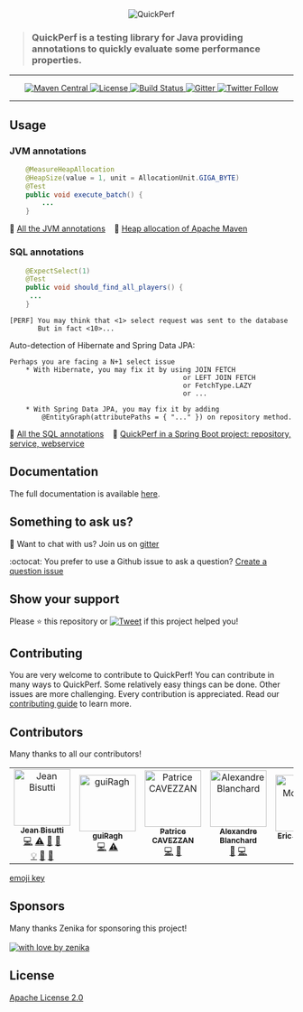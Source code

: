 <div align="center">
<img src="https://pbs.twimg.com/profile_banners/926219963333038086/1518645789" alt="QuickPerf"/>
</div>

<div>
<blockquote>
<p><h3>QuickPerf is a testing library for Java providing annotations to quickly evaluate some performance properties.</h3></p>
</blockquote>
</div>

---
<p align="center">
  <a href="https://search.maven.org/search?q=org.quickperf">
    <img src="https://maven-badges.herokuapp.com/maven-central/org.quickperf/quick-perf/badge.svg"
         alt="Maven Central">
  </a>
  <a href="https://github.com/quick-perf/quickperf/blob/master/LICENSE.txt">
    <img src="https://img.shields.io/badge/license-Apache2-blue.svg"
         alt = "License">
  </a>  
  <a href="https://travis-ci.com/quick-perf/quickperf">
    <img src="https://travis-ci.com/quick-perf/quickperf.svg?branch=master"
         alt = "Build Status">
  </a>
    <a href="https://gitter.im/quickperf">
     <img src="https://img.shields.io/gitter/room/quick-perf/quickperf?color=orange"
          alt = "Gitter">
    </a>
    <a href="https://twitter.com/quickperf">
      <img src="https://img.shields.io/twitter/follow/QuickPerf.svg?label=Follow%20%40QuickPerf&style=social"
           alt = "Twitter Follow">
    </a>
</p>

---

## Usage
### JVM annotations

```java
    @MeasureHeapAllocation
    @HeapSize(value = 1, unit = AllocationUnit.GIGA_BYTE)
    @Test
    public void execute_batch() {
        ...
    }
```

📙 [All the JVM annotations](https://github.com/quick-perf/doc/wiki/JVM-annotations) &nbsp;&nbsp; :mag_right: [Heap allocation of Apache Maven](https://github.com/quick-perf/maven-test-bench)

### **SQL annotations**

```java
    @ExpectSelect(1)
    @Test
    public void should_find_all_players() {
     ...
    }
```

```
[PERF] You may think that <1> select request was sent to the database
       But in fact <10>...
```

Auto-detection of Hibernate and Spring Data JPA:
```
Perhaps you are facing a N+1 select issue
	* With Hibernate, you may fix it by using JOIN FETCH
	                                       or LEFT JOIN FETCH
	                                       or FetchType.LAZY
	                                       or ...
```
```
	* With Spring Data JPA, you may fix it by adding
		@EntityGraph(attributePaths = { "..." }) on repository method.
```

📙 [All the SQL annotations](https://github.com/quick-perf/doc/wiki/SQL-annotations) &nbsp;&nbsp; :mag_right: [QuickPerf in a Spring Boot project: repository, service, webservice](https://github.com/quick-perf/springboot-junit4-examples)

## Documentation
The full documentation is available [here](https://github.com/quick-perf/doc/wiki/QuickPerf).

## Something to ask us?

💬 Want to chat with us? Join us on [gitter](https://gitter.im/quickperf)

:octocat: You prefer to use a Github issue to ask a question? [Create a question issue](https://github.com/quick-perf/quickperf/issues/new?assignees=&labels=question&template=question.md&title=)

## Show your support
Please ⭐ this repository or [![Tweet](https://img.shields.io/twitter/url/http/shields.io.svg?style=social&label=Tweet%20to%20support%20QuickPerf)](https://twitter.com/intent/tweet?text=You%20can%20use%20%40QuickPerf%20to%20quickly%20evaluate%20some%20Java%20performance%20properties%0Ahttps%3A%2F%2Fgithub.com%2Fquick-perf%2Fquickperf%0A) if this project helped you!

## Contributing
You are very welcome to contribute to QuickPerf! You can contribute in many ways to QuickPerf. Some relatively easy things can be done. Other issues are more challenging. Every contribution is appreciated. Read our <a href="/CONTRIBUTING.md">contributing guide</a> to learn more.

## Contributors

Many thanks to all our contributors! 

<table>
    <tr>
        <td align="center">
            <a href="https://github.com/jeanbisutti">
                <img src="https://avatars1.githubusercontent.com/u/14811066?v=4" width="100px;"  alt="Jean Bisutti"/>
                <br/>
                <sub><b>Jean Bisutti</b></sub>
            </a>
            <br/>
            <a href="https://github.com/quick-perf/quickperf/commits?author=jeanbisutti" title="Code">💻</a>
            <a href="https://github.com/quick-perf/quickperf/commits?author=jeanbisutti" title="Tests">⚠</a>
            <a href="https://github.com/quick-perf/quickperf/commits?author=jeanbisutti" title="Documentation">📖</a>
            <a href="https://github.com/quick-perf/quickperf/commits?author=jeanbisutti" title="Design">🎨</a><br>
            <a href="https://github.com/quick-perf/quickperf/commits?author=jeanbisutti" title="Examples">💡</a>
            <a href="https://github.com/quick-perf/quickperf/commits?author=jeanbisutti" title="Reviewed Pull Requests">👀</a>
            <a href="https://github.com/quick-perf/quickperf/commits?author=jeanbisutti" title="Talks">📢</a>
        <td align="center">
            <a href="https://github.com/guiRagh">
                <img src="https://avatars2.githubusercontent.com/u/47635364?v=4" width="100px;" alt="guiRagh"/>
                <br/>
                <sub><b>guiRagh</b></sub>
            </a>
            <br/>
            <a href="https://github.com/quick-perf/quickperf/commits?author=guiRagh" title="Code">💻</a> 
            <a href="https://github.com/quick-perf/quickperf/commits?author=guiRagh" title="Tests">⚠</a>
        </td>
        <td align="center">
            <a href="https://github.com/pcavezzan">
                <img src="https://avatars2.githubusercontent.com/u/3405916?v=4" width="100px;" alt="Patrice CAVEZZAN"/>
                <br/>
                <sub><b>Patrice CAVEZZAN</b></sub>
            </a>
            <br/>
            <a href="https://github.com/quick-perf/quickperf/commits?author=pcavezzan" title="Code">💻</a>
            <a href="https://github.com/quick-perf/quickperf/commits?author=pcavezzan" title="Documentation">📖</a>
        </td>
        <td align="center">
            <a href="https://github.com/ablanchard">
                <img src="https://avatars1.githubusercontent.com/u/6951980?v=4" width="100px;"  alt="Alexandre Blanchard"/>
                <br/>
                <sub><b>Alexandre Blanchard</b></sub>
            </a>
            <br/>
            <a href="https://github.com/quick-perf/quickperf/commits?author=ablanchard" title="Bug reports">🐛</a>
            <a href="https://github.com/quick-perf/quickperf/commits?author=ablanchard" title="Code">💻</a>
        </td>        
        <td align="center">
            <a href="https://github.com/emcdow123">
                <img src="https://avatars1.githubusercontent.com/u/5025020?v=4" width="100px;" alt="Eric McDowell"/>
                <br/>
                <sub><b>Eric McDowell</b></sub>
            </a>
            <br/>
            <a href="https://github.com/quick-perf/quickperf/commits?author=emcdow123" title="Code">💻</a>
        </td>        
        <td align="center">
            <a href="https://github.com/waterfl0w">
                <img src="https://avatars1.githubusercontent.com/u/3315137?v=4" width="100px;" alt="Jan Krüger"/>
                <br/>
                <sub><b>Jan Krüger</b></sub>
            </a>
            <br/>
            <a href="https://github.com/quick-perf/quickperf/commits?author=waterfl0w" title="Code">💻</a>
        </td>
    </tr>
</table>
<a href = "https://allcontributors.org/docs/en/emoji-key">emoji key</a>

## Sponsors
Many thanks Zenika for sponsoring this project! <br><br>
[![with love by zenika](https://img.shields.io/badge/With%20%E2%9D%A4%EF%B8%8F%20by-Zenika-b51432.svg)](https://oss.zenika.com)

## License
[Apache License 2.0](/LICENSE.txt)